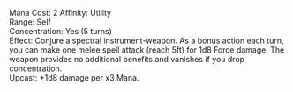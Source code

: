 Mana Cost: 2 
Affinity: Utility  
Range: Self  
Concentration: Yes (5 turns)  
Effect: Conjure a spectral instrument-weapon. As a bonus action each turn, you can make one melee spell attack (reach 5ft) for 1d8 Force damage. The weapon provides no additional benefits and vanishes if you drop concentration.  
Upcast: +1d8 damage per x3 Mana.